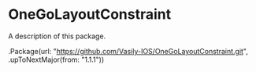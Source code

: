 # OneGoLayoutConstraint

A description of this package.

.Package(url: "https://github.com/Vasily-IOS/OneGoLayoutConstraint.git", .upToNextMajor(from: "1.1.1"))
